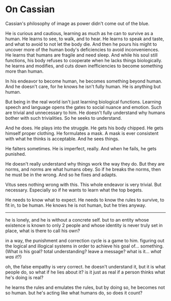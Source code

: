 # On Cassian 

Cassian's philosophy of image as power didn't come out of the blue.

He is curious and cautious, learning as much as he can to survive as a human. He learns to see, to walk, and to hear. He learns to speak and taste, and what to avoid to not let the body die. And then he pours his might to uncover more of the human body's deficiencies to avoid inconveniences. He learns that humans are fragile and need sleep. And while his soul still functions, his body refuses to cooperate when he lacks things biologically. he learns and modifies, and cuts down inefficiencies to become something more than human.

In his endeavor to become human, he becomes something beyond human. And he doesn't care, for he knows he isn't fully human. He is anything but human.

But being in the real world isn't just learning biological functions. Learning speech and language opens the gates to social nuance and emotion. Such are trivial and unnecessary to him. He doesn't fully understand why humans bother with such trivialities. So he seeks to understand.

And he does. He plays into the struggle. He gets his body chipped. He gets himself proper clothing. He formulates a mask. A mask is ever consistent with what he thinks is acceptable. And he sees things.

He falters sometimes. He is imperfect, really. And when he fails, he gets punished.

He doesn't really understand why things work the way they do. But they are norms, and norms are what humans obey. So if he breaks the norms, then he must be in the wrong. And so he fixes and adapts.

Vitus sees nothing wrong with this. This whole endeavor is very trivial. But necessary. Especially so if he wants to learn what the top begets.

He needs to know what to expect. He needs to know the rules to survive, to fit in, to be human. He knows he is not human, but he tries anyway.



---



he is lonely, and he is without a concrete self. but to an entity whose existence is known to only 2 people and whose identity is never truly set in place, what is there to call his own?

in a way, the punishment and correction cycle is a game to him. figuring out the logical and illogical systems in order to achieve his goal of... something. (What is his goal? total understanding? leave a message? what is it... *what was it*?)

oh, the false empathy is very correct. he doesn't understand it, but it is what people do, so what if he lies about it? is it just as real if a person thinks what he's doing is real?

he learns the rules and emulates the rules, but by doing so, he becomes not so human. but he's acting like what humans do, so does it count?

